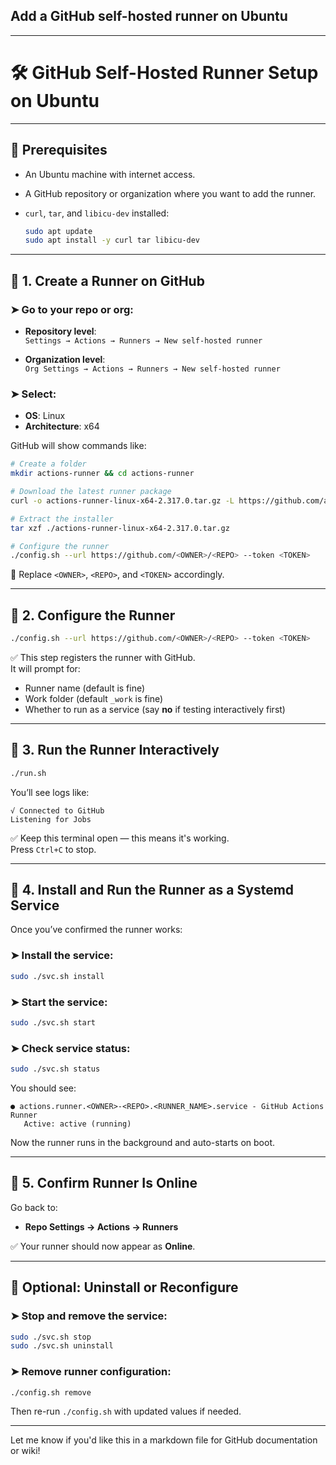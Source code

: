 ## **Add a GitHub self-hosted runner on Ubuntu**

---

# 🛠️ GitHub Self-Hosted Runner Setup on Ubuntu

---

## 🔹 Prerequisites

- An Ubuntu machine with internet access.
- A GitHub repository or organization where you want to add the runner.
- `curl`, `tar`, and `libicu-dev` installed:
  
  ```bash
  sudo apt update
  sudo apt install -y curl tar libicu-dev
  ```

---

## 🔹 1. Create a Runner on GitHub

### ➤ Go to your repo or org:
- **Repository level**:  
  `Settings → Actions → Runners → New self-hosted runner`

- **Organization level**:  
  `Org Settings → Actions → Runners → New self-hosted runner`

### ➤ Select:
- **OS**: Linux  
- **Architecture**: x64

GitHub will show commands like:

```bash
# Create a folder
mkdir actions-runner && cd actions-runner

# Download the latest runner package
curl -o actions-runner-linux-x64-2.317.0.tar.gz -L https://github.com/actions/runner/releases/download/v2.317.0/actions-runner-linux-x64-2.317.0.tar.gz

# Extract the installer
tar xzf ./actions-runner-linux-x64-2.317.0.tar.gz

# Configure the runner
./config.sh --url https://github.com/<OWNER>/<REPO> --token <TOKEN>
```

🔁 Replace `<OWNER>`, `<REPO>`, and `<TOKEN>` accordingly.

---

## 🔹 2. Configure the Runner

```bash
./config.sh --url https://github.com/<OWNER>/<REPO> --token <TOKEN>
```

✅ This step registers the runner with GitHub.  
It will prompt for:

- Runner name (default is fine)
- Work folder (default `_work` is fine)
- Whether to run as a service (say **no** if testing interactively first)

---

## 🔹 3. Run the Runner Interactively

```bash
./run.sh
```

You’ll see logs like:
```
√ Connected to GitHub
Listening for Jobs
```

✅ Keep this terminal open — this means it's working.  
Press `Ctrl+C` to stop.

---

## 🔹 4. Install and Run the Runner as a Systemd Service

Once you’ve confirmed the runner works:

### ➤ Install the service:
```bash
sudo ./svc.sh install
```

### ➤ Start the service:
```bash
sudo ./svc.sh start
```

### ➤ Check service status:
```bash
sudo ./svc.sh status
```

You should see:
```
● actions.runner.<OWNER>-<REPO>.<RUNNER_NAME>.service - GitHub Actions Runner
   Active: active (running)
```

Now the runner runs in the background and auto-starts on boot.

---

## 🔹 5. Confirm Runner Is Online

Go back to:

- **Repo Settings → Actions → Runners**

✅ Your runner should now appear as **Online**.

---

## 🔧 Optional: Uninstall or Reconfigure

### ➤ Stop and remove the service:
```bash
sudo ./svc.sh stop
sudo ./svc.sh uninstall
```

### ➤ Remove runner configuration:
```bash
./config.sh remove
```

Then re-run `./config.sh` with updated values if needed.

---

Let me know if you'd like this in a markdown file for GitHub documentation or wiki!
